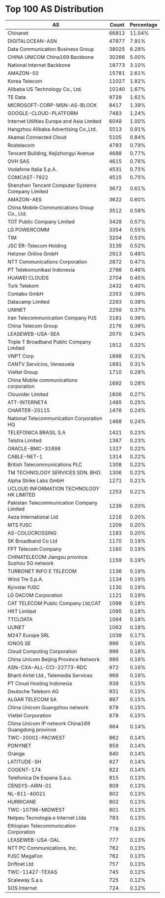 # Top 100 AS Distribution
| AS | Count | Percentage |
|----|----|----|
| Chinanet | 66812 | 11.04% |
| DIGITALOCEAN-ASN | 47877 | 7.91% |
| Data Communication Business Group | 38025 | 6.28% |
| CHINA UNICOM China169 Backbone | 30266 | 5.00% |
| National Internet Backbone | 18773 | 3.10% |
| AMAZON-02 | 15781 | 2.61% |
| Korea Telecom | 11027 | 1.82% |
| Alibaba US Technology Co., Ltd. | 10140 | 1.67% |
| TE Data | 9728 | 1.61% |
| MICROSOFT-CORP-MSN-AS-BLOCK | 8417 | 1.39% |
| GOOGLE-CLOUD-PLATFORM | 7483 | 1.24% |
| Internet Utilities Europe and Asia Limited | 6048 | 1.00% |
| Hangzhou Alibaba Advertising Co.,Ltd. | 5513 | 0.91% |
| Akamai Connected Cloud | 5105 | 0.84% |
| Rostelecom | 4783 | 0.79% |
| Tencent Building, Kejizhongyi Avenue | 4688 | 0.77% |
| OVH SAS | 4615 | 0.76% |
| Vodafone Italia S.p.A. | 4531 | 0.75% |
| COMCAST-7922 | 4515 | 0.75% |
| Shenzhen Tencent Computer Systems Company Limited | 3672 | 0.61% |
| AMAZON-AES | 3622 | 0.60% |
| China Mobile Communications Group Co., Ltd. | 3512 | 0.58% |
| TOT Public Company Limited | 3428 | 0.57% |
| LG POWERCOMM | 3354 | 0.55% |
| TIM | 3204 | 0.53% |
| JSC ER-Telecom Holding | 3139 | 0.52% |
| Hetzner Online GmbH | 2913 | 0.48% |
| NTT Communications Corporation | 2872 | 0.47% |
| PT Telekomunikasi Indonesia | 2766 | 0.46% |
| HUAWEI CLOUDS | 2704 | 0.45% |
| Turk Telekom | 2432 | 0.40% |
| Contabo GmbH | 2353 | 0.39% |
| Datacamp Limited | 2293 | 0.38% |
| UNINET | 2259 | 0.37% |
| Iran Telecommunication Company PJS | 2181 | 0.36% |
| China Telecom Group | 2176 | 0.36% |
| LEASEWEB-USA-SEA | 2070 | 0.34% |
| Triple T Broadband Public Company Limited | 1912 | 0.32% |
| VNPT Corp | 1898 | 0.31% |
| CANTV Servicios, Venezuela | 1891 | 0.31% |
| Viettel Group | 1710 | 0.28% |
| China Mobile communications corporation | 1692 | 0.28% |
| Clouvider Limited | 1606 | 0.27% |
| ATT-INTERNET4 | 1485 | 0.25% |
| CHARTER-20115 | 1476 | 0.24% |
| National Telecommunication Corporation HQ | 1468 | 0.24% |
| TELEFONICA BRASIL S.A | 1421 | 0.23% |
| Telstra Limited | 1367 | 0.23% |
| ORACLE-BMC-31898 | 1327 | 0.22% |
| CABLE-NET-1 | 1314 | 0.22% |
| British Telecommunications PLC | 1308 | 0.22% |
| TM TECHNOLOGY SERVICES SDN. BHD. | 1306 | 0.22% |
| Alpha Strike Labs GmbH | 1271 | 0.21% |
| UCLOUD INFORMATION TECHNOLOGY HK LIMITED | 1253 | 0.21% |
| Pakistan Telecommunication Company Limited | 1239 | 0.20% |
| Aeza International Ltd | 1216 | 0.20% |
| MTS PJSC | 1209 | 0.20% |
| AS-COLOCROSSING | 1183 | 0.20% |
| SK Broadband Co Ltd | 1170 | 0.19% |
| FPT Telecom Company | 1160 | 0.19% |
| CHINATELECOM Jiangsu province Suzhou 5G network | 1159 | 0.19% |
| TURBONET INFO E TELECOM | 1136 | 0.19% |
| Wind Tre S.p.A. | 1134 | 0.19% |
| Kyivstar PJSC | 1130 | 0.19% |
| LG DACOM Corporation | 1121 | 0.19% |
| CAT TELECOM Public Company Ltd,CAT | 1098 | 0.18% |
| HKT Limited | 1095 | 0.18% |
| TTCLDATA | 1064 | 0.18% |
| UUNET | 1063 | 0.18% |
| M247 Europe SRL | 1039 | 0.17% |
| IONOS SE | 996 | 0.16% |
| Cloud Computing Corporation | 996 | 0.16% |
| China Unicom Beijing Province Network | 986 | 0.16% |
| ASN-CXA-ALL-CCI-22773-RDC | 972 | 0.16% |
| Bharti Airtel Ltd., Telemedia Services | 968 | 0.16% |
| PT Cloud Hosting Indonesia | 938 | 0.15% |
| Deutsche Telekom AG | 931 | 0.15% |
| ALGAR TELECOM SA | 897 | 0.15% |
| China Unicom Guangzhou network | 878 | 0.15% |
| Viettel Corporation | 878 | 0.15% |
| China Unicom IP network China169 Guangdong province | 864 | 0.14% |
| TWC-20001-PACWEST | 862 | 0.14% |
| PONYNET | 858 | 0.14% |
| Orange | 840 | 0.14% |
| LATITUDE-SH | 827 | 0.14% |
| COGENT-174 | 822 | 0.14% |
| Telefonica De Espana S.a.u. | 815 | 0.13% |
| CENSYS-ARIN-01 | 809 | 0.13% |
| NL-811-40021 | 802 | 0.13% |
| HURRICANE | 802 | 0.13% |
| TWC-10796-MIDWEST | 801 | 0.13% |
| Netpeu Tecnologia e Internet Ltda | 783 | 0.13% |
| Ethiopian Telecommunication Corporation | 778 | 0.13% |
| LEASEWEB-USA-DAL | 777 | 0.13% |
| NTT PC Communications, Inc. | 762 | 0.13% |
| PJSC MegaFon | 762 | 0.13% |
| Driftnet Ltd | 757 | 0.13% |
| TWC-11427-TEXAS | 745 | 0.12% |
| Scaleway S.a.s. | 725 | 0.12% |
| SOS Internet | 724 | 0.12% |
